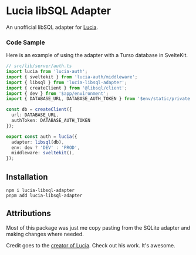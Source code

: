 # Lucia libSQL Adapter
An unofficial libSQL adapter for [Lucia](https://lucia-auth.com/?).

### Code Sample
Here is an example of using the adapter with a Turso database in SvelteKit.

```ts
// src/lib/server/auth.ts
import lucia from 'lucia-auth';
import { sveltekit } from 'lucia-auth/middleware';
import { libsql } from 'lucia-libsql-adapter';
import { createClient } from '@libsql/client';
import { dev } from '$app/environment';
import { DATABASE_URL, DATABASE_AUTH_TOKEN } from '$env/static/private';

const db = createClient({
  url: DATABASE_URL,
  authToken: DATABASE_AUTH_TOKEN
});

export const auth = lucia({
  adapter: libsql(db),
  env: dev ? 'DEV' : 'PROD',
  middleware: sveltekit(),
});
```

## Installation
```
npm i lucia-libsql-adapter
pnpm add lucia-libsql-adapter
```

## Attributions
Most of this package was just me copy pasting from the SQLite adapter and making changes where needed.

Credit goes to the [creator of Lucia](https://github.com/pilcrowOnPaper). Check out his work. It's awesome.
